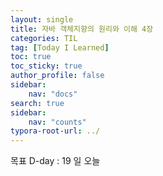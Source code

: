```yaml
---
layout: single
title: 자바 객체지향의 원리와 이해 4장
categories: TIL
tag: [Today I Learned]
toc: true
toc_sticky: true
author_profile: false
sidebar:
    nav: "docs"
search: true
sidebar:
    nav: "counts"
typora-root-url: ../
---
```

목표 D-day : 19 일
오늘
